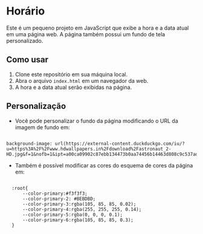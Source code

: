 # Horário

Este é um pequeno projeto em JavaScript que exibe a hora e a data atual em uma página web. A página também possui um fundo de tela personalizado.

## Como usar

1. Clone este repositório em sua máquina local.
2. Abra o arquivo `index.html` em um navegador da web.
3. A hora e a data atual serão exibidas na página.

## Personalização

- Você pode personalizar o fundo da página modificando o URL da imagem de fundo em:

<pre><code class="css">
background-image: url(https://external-content.duckduckgo.com/iu/?u=https%3A%2F%2Fwww.hdwallpapers.in%2Fdownload%2Fastronaut_2-HD.jpg&f=1&nofb=1&ipt=a00ca09902c87ebb134473b0aa74456b14463d808c9c537ad9cfbb2f9eb2546c&ipo=images);
</code></pre>

- Também é possível modificar as cores do esquema de cores da página em:
<pre><code class="css">
  :root{
      --color-primary:#f3f3f3;
      --color-primary-2: #BEBDBD;
      --color-primary-3:rgba(105, 85, 85, 0.02);
      --color-primary-4:rgba(255, 255, 255, 0.14);
      --color-primary-5:rgba(0, 0, 0, 0.1);
      --color-primary-6:rgba(105, 85, 85, 0.3);
  }
</code></pre>



